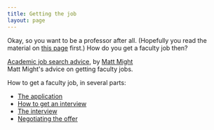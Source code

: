 ```yaml
---
title: Getting the job
layout: page
---
```


Okay, so you want to be a professor after all. (Hopefully you read the material on [this page](/beaprof) first.)
How do you get a faculty job then?

[Academic job search advice](http://matt.might.net/articles/advice-for-academic-job-hunt/), by [Matt Might](http://matt.might.net/)  
  Matt Might's advice on getting faculty jobs.

How to get a faculty job, in several parts:

* [The application](http://matt-welsh.blogspot.com/2012/12/how-to-get-faculty-job-part-1.html)
* [How to get an interview](http://matt-welsh.blogspot.com/2012/12/how-to-get-faculty-job-part-1b-how-to.html)
* [The interview](http://matt-welsh.blogspot.com/2012/12/how-to-get-faculty-job-part-2-interview.html)
* [Negotiating the offer](http://matt-welsh.blogspot.com/2013/01/how-to-get-faculty-job-part-3.html)
